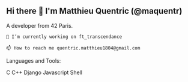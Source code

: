 ## Hi there 👋 I'm Matthieu Quentric (@maquentr)
A developer from 42 Paris.

    🔭 I’m currently working on ft_transcendance

    📫 How to reach me quentric.matthieu1804@gmail.com

Languages and Tools:

C C++ Django Javascript Shell
